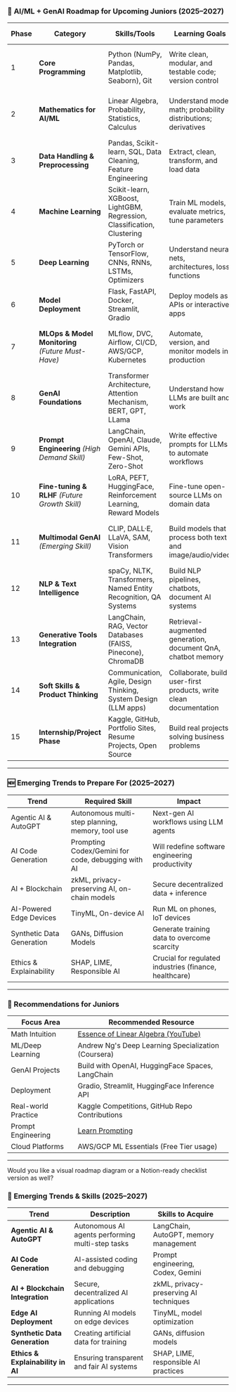### 🧠 **AI/ML + GenAI Roadmap for Upcoming Juniors (2025–2027)**

| **Phase** | **Category**                                      | **Skills/Tools**                                                        | **Learning Goals**                                                | **Expected Outcome**                                        |
| --------- | ------------------------------------------------- | ----------------------------------------------------------------------- | ----------------------------------------------------------------- | ----------------------------------------------------------- |
| 1      | **Core Programming**                              | Python (NumPy, Pandas, Matplotlib, Seaborn), Git                        | Write clean, modular, and testable code; version control          | Build scripts, data pipelines, understand data manipulation |
| 2       | **Mathematics for AI/ML**                         | Linear Algebra, Probability, Statistics, Calculus                       | Understand model math; probability distributions; derivatives     | Build intuition for optimization and loss functions         |
| 3       | **Data Handling & Preprocessing**                 | Pandas, Scikit-learn, SQL, Data Cleaning, Feature Engineering           | Extract, clean, transform, and load data                          | Prepare real-world datasets for ML pipelines                |
| 4       | **Machine Learning**                              | Scikit-learn, XGBoost, LightGBM, Regression, Classification, Clustering | Train ML models, evaluate metrics, tune parameters                | Deploy ML models in small apps or notebooks                 |
| 5       | **Deep Learning**                                 | PyTorch or TensorFlow, CNNs, RNNs, LSTMs, Optimizers                    | Understand neural nets, architectures, loss functions             | Build deep learning models for image and text data          |
| 6       | **Model Deployment**                              | Flask, FastAPI, Docker, Streamlit, Gradio                               | Deploy models as APIs or interactive apps                         | Create and showcase AI-powered web apps                     |
| 7       | **MLOps & Model Monitoring** *(Future Must-Have)* | MLflow, DVC, Airflow, CI/CD, AWS/GCP, Kubernetes                        | Automate, version, and monitor models in production               | Ensure reproducibility, scalability, real-world readiness   |
| 8       | **GenAI Foundations**                             | Transformer Architecture, Attention Mechanism, BERT, GPT, LLama         | Understand how LLMs are built and work                            | Fine-tune or prompt engineer LLMs for tasks                 |
| 9       | **Prompt Engineering** *(High Demand Skill)*      | LangChain, OpenAI, Claude, Gemini APIs, Few-Shot, Zero-Shot             | Write effective prompts for LLMs to automate workflows            | Build chatbots, summarizers, assistants using GenAI         |
| 10        | **Fine-tuning & RLHF** *(Future Growth Skill)*    | LoRA, PEFT, HuggingFace, Reinforcement Learning, Reward Models          | Fine-tune open-source LLMs on domain data                         | Customize LLMs for specific business cases                  |
| 11      | **Multimodal GenAI** *(Emerging Skill)*           | CLIP, DALL·E, LLaVA, SAM, Vision Transformers                           | Build models that process both text and image/audio/video         | Create intelligent media processing applications            |
| 12      | **NLP & Text Intelligence**                       | spaCy, NLTK, Transformers, Named Entity Recognition, QA Systems         | Build NLP pipelines, chatbots, document AI systems                | Automate document processing, insights extraction           |
| 13      | **Generative Tools Integration**                  | LangChain, RAG, Vector Databases (FAISS, Pinecone), ChromaDB            | Retrieval-augmented generation, document QnA, chatbot memory      | Build context-aware GenAI apps with custom knowledge        |
| 14      | **Soft Skills & Product Thinking**                | Communication, Agile, Design Thinking, System Design (LLM apps)         | Collaborate, build user-first products, write clean documentation | Work in cross-functional product teams                      |
| 15      | **Internship/Project Phase**                      | Kaggle, GitHub, Portfolio Sites, Resume Projects, Open Source           | Build real projects solving business problems                     | Land internships and showcase real-world readiness          |

---

### 🆕 **Emerging Trends to Prepare For (2025–2027)**

| **Trend**                 | **Required Skill**                                 | **Impact**                                             |
| ------------------------- | -------------------------------------------------- | ------------------------------------------------------ |
| Agentic AI & AutoGPT      | Autonomous multi-step planning, memory, tool use   | Next-gen AI workflows using LLM agents                 |
| AI Code Generation        | Prompting Codex/Gemini for code, debugging with AI | Will redefine software engineering productivity        |
| AI + Blockchain           | zkML, privacy-preserving AI, on-chain models       | Secure decentralized data + inference                  |
| AI-Powered Edge Devices   | TinyML, On-device AI                               | Run ML on phones, IoT devices                          |
| Synthetic Data Generation | GANs, Diffusion Models                             | Generate training data to overcome scarcity            |
| Ethics & Explainability   | SHAP, LIME, Responsible AI                         | Crucial for regulated industries (finance, healthcare) |

---

### 📘 Recommendations for Juniors

| **Focus Area**      | **Recommended Resource**                                                           |
| ------------------- | ---------------------------------------------------------------------------------- |
| Math Intuition      | [Essence of Linear Algebra (YouTube)](https://www.youtube.com/watch?v=kjBOesZCoqc) |
| ML/Deep Learning    | Andrew Ng's Deep Learning Specialization (Coursera)                                |
| GenAI Projects      | Build with OpenAI, HuggingFace Spaces, LangChain                                   |
| Deployment          | Gradio, Streamlit, HuggingFace Inference API                                       |
| Real-world Practice | Kaggle Competitions, GitHub Repo Contributions                                     |
| Prompt Engineering  | [Learn Prompting](https://learnprompting.org)                                      |
| Cloud Platforms     | AWS/GCP ML Essentials (Free Tier usage)                                            |

---

Would you like a visual roadmap diagram or a Notion-ready checklist version as well?


### 🔮 Emerging Trends & Skills (2025–2027)

| **Trend**                         | **Description**                                  | **Skills to Acquire**                  |   |
| --------------------------------- | ------------------------------------------------ | -------------------------------------- | - |
| **Agentic AI & AutoGPT**          | Autonomous AI agents performing multi-step tasks | LangChain, AutoGPT, memory management  |   |
| **AI Code Generation**            | AI-assisted coding and debugging                 | Prompt engineering, Codex, Gemini      |   |
| **AI + Blockchain Integration**   | Secure, decentralized AI applications            | zkML, privacy-preserving AI techniques |   |
| **Edge AI Deployment**            | Running AI models on edge devices                | TinyML, model optimization             |   |
| **Synthetic Data Generation**     | Creating artificial data for training            | GANs, diffusion models                 |   |
| **Ethics & Explainability in AI** | Ensuring transparent and fair AI systems         | SHAP, LIME, responsible AI practices   |   |

---
